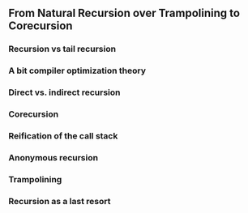 ## From Natural Recursion over Trampolining to Corecursion

### Recursion vs tail recursion

### A bit compiler optimization theory

### Direct vs. indirect recursion

### Corecursion

### Reification of the call stack

### Anonymous recursion

### Trampolining

### Recursion as a last resort
